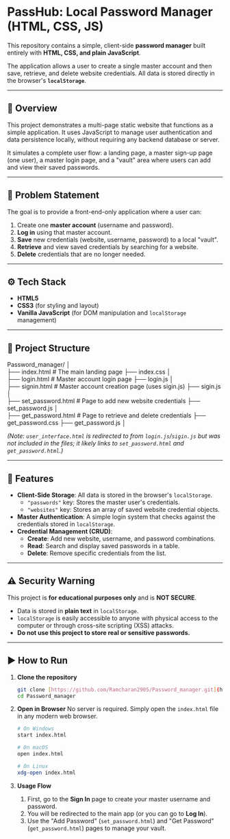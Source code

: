# PassHub: Local Password Manager (HTML, CSS, JS)

This repository contains a simple, client-side **password manager** built entirely with **HTML, CSS, and plain JavaScript**.

The application allows a user to create a single master account and then save, retrieve, and delete website credentials. All data is stored directly in the browser's **`localStorage`**.

---

## 📘 Overview

This project demonstrates a multi-page static website that functions as a simple application. It uses JavaScript to manage user authentication and data persistence locally, without requiring any backend database or server.

It simulates a complete user flow: a landing page, a master sign-up page (one user), a master login page, and a "vault" area where users can add and view their saved passwords.

---

## 🧠 Problem Statement

The goal is to provide a front-end-only application where a user can:
1.  Create one **master account** (username and password).
2.  **Log in** using that master account.
3.  **Save** new credentials (website, username, password) to a local "vault".
4.  **Retrieve** and view saved credentials by searching for a website.
5.  **Delete** credentials that are no longer needed.

---

## ⚙️ Tech Stack

-   **HTML5**
-   **CSS3** (for styling and layout)
-   **Vanilla JavaScript** (for DOM manipulation and `localStorage` management)

---

## 📂 Project Structure

Password_manager/ │ <br>
├── index.html # The main landing page ├── index.css │ <br>
├── login.html # Master account login page ├── login.js │ <br>
├── signin.html # Master account creation page (uses sigin.js) ├── sigin.js │ <br>
├── set_password.html # Page to add new website credentials ├── set_password.js │ <br>
├── get_password.html # Page to retrieve and delete credentials ├── get_password.css ├── get_password.js │ <br>

*(Note: `user_interface.html` is redirected to from `login.js`/`sigin.js` but was not included in the files; it likely links to `set_password.html` and `get_password.html`.)*

---

## 🚀 Features

-   **Client-Side Storage**: All data is stored in the browser's `localStorage`.
    -   `"passwords"` key: Stores the master user's credentials.
    -   `"websites"` key: Stores an array of saved website credential objects.
-   **Master Authentication**: A simple login system that checks against the credentials stored in `localStorage`.
-   **Credential Management (CRUD)**:
    -   **Create**: Add new website, username, and password combinations.
    -   **Read**: Search and display saved passwords in a table.
    -   **Delete**: Remove specific credentials from the list.

---

## ⚠️ **Security Warning**

This project is **for educational purposes only** and is **NOT SECURE**.
-   Data is stored in **plain text** in `localStorage`.
-   `localStorage` is easily accessible to anyone with physical access to the computer or through cross-site scripting (XSS) attacks.
-   **Do not use this project to store real or sensitive passwords.**

---

## ▶️ How to Run

1.  **Clone the repository**
    ```bash
    git clone [https://github.com/Ramcharan2905/Password_manager.git](https://github.com/Ramcharan2905/Password_manager.git)
    cd Password_manager
    ```

2.  **Open in Browser**
    No server is required. Simply open the `index.html` file in any modern web browser.
    ```bash
    # On Windows
    start index.html
    
    # On macOS
    open index.html
    
    # On Linux
    xdg-open index.html
    ```

3.  **Usage Flow**
    1.  First, go to the **Sign In** page to create your master username and password.
    2.  You will be redirected to the main app (or you can go to **Log In**).
    3.  Use the "Add Password" (`set_password.html`) and "Get Password" (`get_password.html`) pages to manage your vault.
